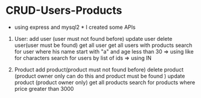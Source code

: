 # CRUD-Users-Products

* using express and mysql2 *
I created some APIs 
1) User:
   add user (user must not found before)
   update user 
   delete user(user must be found)
   get all user 
   get all users with products
   search for user where his name start with "a" and age less than 30 => using like for characters
   search for users by list of ids => using IN

2) Product
    add product(product must not found before)
    delete product (product owner only can do this and product must be found )
    update product (product owner only)
    get all products 
    search for products where price greater than 3000

   
